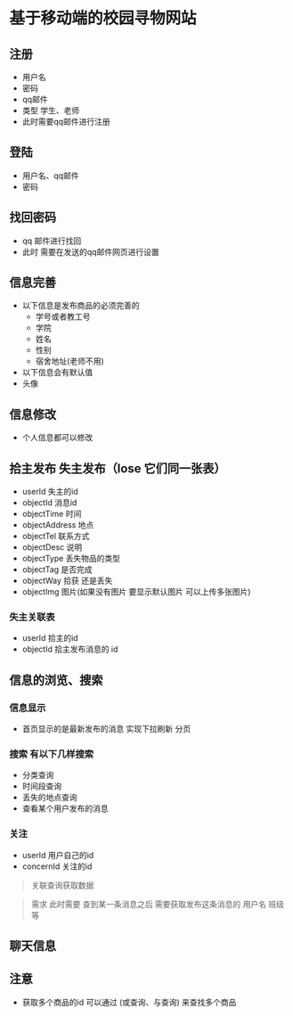 # 基于移动端的校园寻物网站

## 注册
- 用户名
- 密码
- qq邮件
- 类型 学生、老师
- 此时需要qq邮件进行注册

## 登陆
- 用户名、qq邮件
- 密码

## 找回密码
- qq 邮件进行找回
- 此时 需要在发送的qq邮件网页进行设置

## 信息完善
- 以下信息是发布商品的必须完善的
    + 学号或者教工号
    + 学院
    + 姓名
    + 性别
    + 宿舍地址(老师不用)
- 以下信息会有默认值 
- 头像

## 信息修改
- 个人信息都可以修改
 
## 拾主发布 失主发布（lose 它们同一张表）
- userId 失主的id
- objectId 消息id
- objectTime 时间
- objectAddress 地点
- objectTel 联系方式
- objectDesc 说明
- objectType 丢失物品的类型
- objectTag 是否完成
- objectWay  拾获 还是丢失
- objectImg 图片(如果没有图片 要显示默认图片 可以上传多张图片)

### 失主关联表
- userId 拾主的id
- objectId 拾主发布消息的 id

## 信息的浏览、搜索
### 信息显示
- 首页显示的是最新发布的消息 实现下拉刷新 分页
### 搜索 有以下几样搜索
- 分类查询
- 时间段查询
- 丢失的地点查询
- 查看某个用户发布的消息

### 关注
- userId 用户自己的id
- concernId 关注的id

> 关联查询获取数据

> 需求 此时需要 查到某一条消息之后 需要获取发布这条消息的 用户名 班级等




## 聊天信息


## 注意
- 获取多个商品的id 可以通过 (或查询、与查询) 来查找多个商品